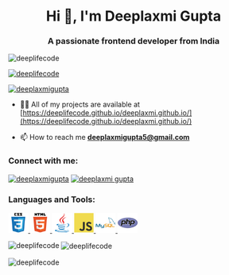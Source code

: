 <h1 align="center">Hi 👋, I'm Deeplaxmi Gupta</h1>
<h3 align="center">A passionate frontend developer from India</h3>

<p align="left"> <img src="https://komarev.com/ghpvc/?username=deeplifecode&label=Profile%20views&color=0e75b6&style=flat" alt="deeplifecode" /> </p>

<p align="left"> <a href="https://github.com/ryo-ma/github-profile-trophy"><img src="https://github-profile-trophy.vercel.app/?username=deeplifecode" alt="deeplifecode" /></a> </p>

<p align="left"> <a href="https://twitter.com/deeplaxmigupta" target="blank"><img src="https://img.shields.io/twitter/follow/deeplaxmigupta?logo=twitter&style=for-the-badge" alt="deeplaxmigupta" /></a> </p>

- 👨‍💻 All of my projects are available at [https://deeplifecode.github.io/deeplaxmi.github.io/](https://deeplifecode.github.io/deeplaxmi.github.io/)

- 📫 How to reach me **deeplaxmigupta5@gmail.com**

<h3 align="left">Connect with me:</h3>
<p align="left">
<a href="https://twitter.com/deeplaxmigupta" target="blank"><img align="center" src="https://raw.githubusercontent.com/rahuldkjain/github-profile-readme-generator/master/src/images/icons/Social/twitter.svg" alt="deeplaxmigupta" height="30" width="40" /></a>
<a href="https://linkedin.com/in/deeplaxmi gupta" target="blank"><img align="center" src="https://raw.githubusercontent.com/rahuldkjain/github-profile-readme-generator/master/src/images/icons/Social/linked-in-alt.svg" alt="deeplaxmi gupta" height="30" width="40" /></a>
</p>

<h3 align="left">Languages and Tools:</h3>
<p align="left"> <a href="https://www.w3schools.com/css/" target="_blank" rel="noreferrer"> <img src="https://raw.githubusercontent.com/devicons/devicon/master/icons/css3/css3-original-wordmark.svg" alt="css3" width="40" height="40"/> </a> <a href="https://www.w3.org/html/" target="_blank" rel="noreferrer"> <img src="https://raw.githubusercontent.com/devicons/devicon/master/icons/html5/html5-original-wordmark.svg" alt="html5" width="40" height="40"/> </a> <a href="https://www.java.com" target="_blank" rel="noreferrer"> <img src="https://raw.githubusercontent.com/devicons/devicon/master/icons/java/java-original.svg" alt="java" width="40" height="40"/> </a> <a href="https://developer.mozilla.org/en-US/docs/Web/JavaScript" target="_blank" rel="noreferrer"> <img src="https://raw.githubusercontent.com/devicons/devicon/master/icons/javascript/javascript-original.svg" alt="javascript" width="40" height="40"/> </a> <a href="https://www.mysql.com/" target="_blank" rel="noreferrer"> <img src="https://raw.githubusercontent.com/devicons/devicon/master/icons/mysql/mysql-original-wordmark.svg" alt="mysql" width="40" height="40"/> </a> <a href="https://www.php.net" target="_blank" rel="noreferrer"> <img src="https://raw.githubusercontent.com/devicons/devicon/master/icons/php/php-original.svg" alt="php" width="40" height="40"/> </a> </p>

<p><img align="left" src="https://github-readme-stats.vercel.app/api/top-langs?username=deeplifecode&show_icons=true&locale=en&layout=compact" alt="deeplifecode" /></p>

<p>&nbsp;<img align="center" src="https://github-readme-stats.vercel.app/api?username=deeplifecode&show_icons=true&locale=en" alt="deeplifecode" /></p>

<p><img align="center" src="https://github-readme-streak-stats.herokuapp.com/?user=deeplifecode&" alt="deeplifecode" /></p>
